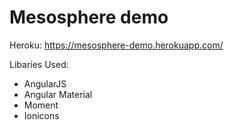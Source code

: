 # Mesosphere demo
Heroku: https://mesosphere-demo.herokuapp.com/

Libaries Used:
- AngularJS
- Angular Material
- Moment
- Ionicons
